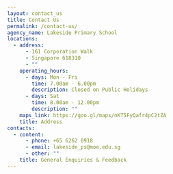 ```yaml
---
layout: contact_us
title: Contact Us
permalink: /contact-us/
agency_name: Lakeside Primary School
locations:
  - address:
      - 161 Corporation Walk
      - Singapore 618310
      - ""
    operating_hours:
      - days: Mon - Fri
        time: 7.00am - 6.00pm
        description: Closed on Public Holidays
      - days: Sat
        time: 8.00am - 12.00pm
        description: ""
    maps_link: https://goo.gl/maps/nKT5FyQafr4pC2tZA
    title: Address
contacts:
  - content:
      - phone: +65 6262 0918
      - email: lakeside_ps@moe.edu.sg
      - other: ""
    title: General Enquiries & Feedback
---
```

